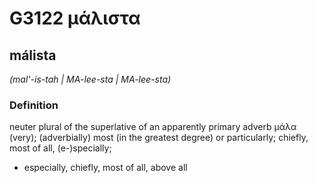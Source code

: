 # G3122 μάλιστα

## málista

_(mal'-is-tah | MA-lee-sta | MA-lee-sta)_

### Definition

neuter plural of the superlative of an apparently primary adverb μάλα (very); (adverbially) most (in the greatest degree) or particularly; chiefly, most of all, (e-)specially; 

- especially, chiefly, most of all, above all
